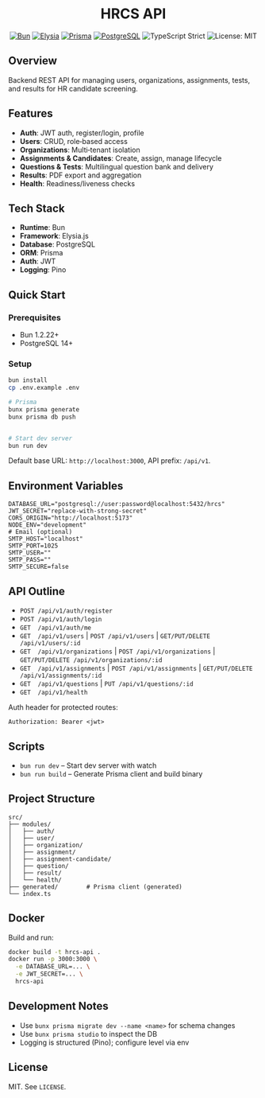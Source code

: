 <h1 align="center">HRCS API</h1>

<p align="center">
  <a href="https://bun.sh"><img src="https://img.shields.io/badge/Runtime-Bun-000?logo=bun&logoColor=fff" alt="Bun" /></a>
  <a href="https://elysiajs.com"><img src="https://img.shields.io/badge/Framework-Elysia-0ea5e9" alt="Elysia" /></a>
  <a href="https://www.prisma.io"><img src="https://img.shields.io/badge/ORM-Prisma-2d3748?logo=prisma" alt="Prisma" /></a>
  <a href="https://www.postgresql.org"><img src="https://img.shields.io/badge/DB-PostgreSQL-316192?logo=postgresql&logoColor=fff" alt="PostgreSQL" /></a>
  <img src="https://img.shields.io/badge/TypeScript-Strict-blue" alt="TypeScript Strict" />
  <img src="https://img.shields.io/badge/License-MIT-green" alt="License: MIT" />
</p>

## Overview

Backend REST API for managing users, organizations, assignments, tests, and results for HR candidate screening.

## Features

- **Auth**: JWT auth, register/login, profile
- **Users**: CRUD, role‑based access
- **Organizations**: Multi‑tenant isolation
- **Assignments & Candidates**: Create, assign, manage lifecycle
- **Questions & Tests**: Multilingual question bank and delivery
- **Results**: PDF export and aggregation
- **Health**: Readiness/liveness checks

## Tech Stack

- **Runtime**: Bun
- **Framework**: Elysia.js
- **Database**: PostgreSQL
- **ORM**: Prisma
- **Auth**: JWT
- **Logging**: Pino

## Quick Start

### Prerequisites

- Bun 1.2.22+
- PostgreSQL 14+

### Setup

```bash
bun install
cp .env.example .env

# Prisma
bunx prisma generate
bunx prisma db push


# Start dev server
bun run dev
```

Default base URL: `http://localhost:3000`, API prefix: `/api/v1`.

## Environment Variables

```env
DATABASE_URL="postgresql://user:password@localhost:5432/hrcs"
JWT_SECRET="replace-with-strong-secret"
CORS_ORIGIN="http://localhost:5173"
NODE_ENV="development"
# Email (optional)
SMTP_HOST="localhost"
SMTP_PORT=1025
SMTP_USER=""
SMTP_PASS=""
SMTP_SECURE=false
```

## API Outline

- `POST /api/v1/auth/register`
- `POST /api/v1/auth/login`
- `GET  /api/v1/auth/me`
- `GET  /api/v1/users` | `POST /api/v1/users` | `GET/PUT/DELETE /api/v1/users/:id`
- `GET  /api/v1/organizations` | `POST /api/v1/organizations` | `GET/PUT/DELETE /api/v1/organizations/:id`
- `GET  /api/v1/assignments` | `POST /api/v1/assignments` | `GET/PUT/DELETE /api/v1/assignments/:id`
- `GET  /api/v1/questions` | `PUT /api/v1/questions/:id`
- `GET  /api/v1/health`

Auth header for protected routes:

```
Authorization: Bearer <jwt>
```

## Scripts

- `bun run dev` – Start dev server with watch
- `bun run build` – Generate Prisma client and build binary

## Project Structure

```
src/
├── modules/
│   ├── auth/
│   ├── user/
│   ├── organization/
│   ├── assignment/
│   ├── assignment-candidate/
│   ├── question/
│   ├── result/
│   └── health/
├── generated/        # Prisma client (generated)
└── index.ts
```

## Docker

Build and run:

```bash
docker build -t hrcs-api .
docker run -p 3000:3000 \
  -e DATABASE_URL=... \
  -e JWT_SECRET=... \
  hrcs-api
```

## Development Notes

- Use `bunx prisma migrate dev --name <name>` for schema changes
- Use `bunx prisma studio` to inspect the DB
- Logging is structured (Pino); configure level via env

## License

MIT. See `LICENSE`.
